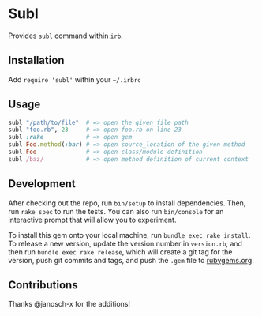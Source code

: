 # Subl

Provides `subl` command within `irb`.

## Installation

Add `require 'subl'` within your `~/.irbrc`

## Usage

```ruby
subl "/path/to/file"  # => open the given file path
subl "foo.rb", 23     # => open foo.rb on line 23
subl :rake            # => open gem
subl Foo.method(:bar) # => open source_location of the given method
subl Foo              # => open class/module definition
subl /baz/            # => open method definition of current context
```

## Development

After checking out the repo, run `bin/setup` to install dependencies. Then, run `rake spec` to run the tests. You can also run `bin/console` for an interactive prompt that will allow you to experiment.

To install this gem onto your local machine, run `bundle exec rake install`. To release a new version, update the version number in `version.rb`, and then run `bundle exec rake release`, which will create a git tag for the version, push git commits and tags, and push the `.gem` file to [rubygems.org](https://rubygems.org).

## Contributions

Thanks @janosch-x for the additions!
